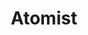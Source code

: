---
codehost: https://github.com/https://github.com/atomist
logohandle: atomist
sort: atomist
title: Atomist
twitter: https://x.com/atomist
website: https://atomist.com/
---
